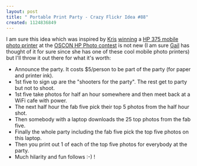 ```yaml
---
layout: post
title: " Portable Print Party - Crazy Flickr Idea #88"
created: 1124836849
---
```

<p>I am sure this idea which was inspired by <a href="http://kriskrug.com/">Kris</a> <a href="http://www.staticphotography.com/node/53">winning</a> a <a href="http://www.steves-digicams.com/2004_reviews/hp375.html">HP 375 mobile photo printer</a> at the <a href="http://photos.linux.hp.com/">OSCON HP Photo contest</a> is not new (I am sure <a href="http://gailontheweb.blogspot.com/">Gail</a> has thought of it for sure since she has one of these cool mobile photo printers) but I'll throw it out there for what it's worth:</p>
<ul><li>Announce the party. It costs $5/person to be part of the party (for paper and printer ink).
</li>
<li>1st five to sign up are the "shooters for the party". The rest get to party but not to shoot.</li>
<li>1st five take photos for half an hour somewhere and then meet back at a WiFi cafe with power.</li>
<li>The next half hour the fab five pick their top 5 photos from the half hour shot.
</li><li>Then somebody with a laptop downloads the 25 top photos from the fab five.</li>
<li>Finally the whole party including the fab five pick the top five photos on this laptop.</li>
<li>Then you print out 1 of each of the top five photos for everybody at the party.
</li><li>Much hilarity and fun follows :-) !</li></ul>



